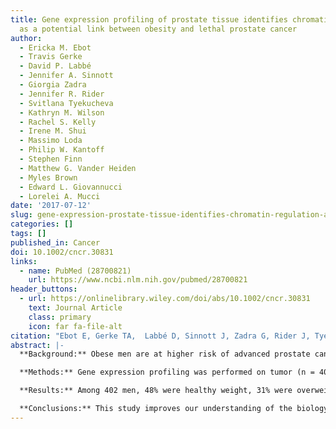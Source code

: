 ```yaml
---
title: Gene expression profiling of prostate tissue identifies chromatin regulation
  as a potential link between obesity and lethal prostate cancer
author:
  - Ericka M. Ebot
  - Travis Gerke
  - David P. Labbé 
  - Jennifer A. Sinnott
  - Giorgia Zadra
  - Jennifer R. Rider 
  - Svitlana Tyekucheva 
  - Kathryn M. Wilson
  - Rachel S. Kelly 
  - Irene M. Shui 
  - Massimo Loda 
  - Philip W. Kantoff 
  - Stephen Finn
  - Matthew G. Vander Heiden 
  - Myles Brown
  - Edward L. Giovannucci 
  - Lorelei A. Mucci
date: '2017-07-12'
slug: gene-expression-prostate-tissue-identifies-chromatin-regulation-as-an-obesity-lethal-link
categories: []
tags: []
published_in: Cancer
doi: 10.1002/cncr.30831
links:
  - name: PubMed (28700821)
    url: https://www.ncbi.nlm.nih.gov/pubmed/28700821
header_buttons:
  - url: https://onlinelibrary.wiley.com/doi/abs/10.1002/cncr.30831
    text: Journal Article
    class: primary
    icon: far fa-file-alt
citation: "Ebot E, Gerke TA,  Labbé D, Sinnott J, Zadra G, Rider J, Tyekucheva S, Wilson K, Kelly R, Shui I, Loda M, Kantoff P, Finn S, Vander Heiden M, Giovannucci E, Brown M, Mucci LA. Gene expression profiling of prostate tissue identifies chromatin regulation as a potential link between obesity and lethal prostate cancer. Cancer 2017; 123(21): 4130--4138. PMID: 28700821. PMCID: PMC5802874."
abstract: |-
  **Background:** Obese men are at higher risk of advanced prostate cancer and cancer‐specific mortality; however, the biology underlying this association remains unclear. This study examined gene expression profiles of prostate tissue to identify biological processes differentially expressed by obesity status and lethal prostate cancer.

  **Methods:** Gene expression profiling was performed on tumor (n = 402) and adjacent normal (n = 200) prostate tissue from participants in 2 prospective cohorts who had been diagnosed with prostate cancer from 1982 to 2005. Body mass index (BMI) was calculated from the questionnaire immediately preceding cancer diagnosis. Men were followed for metastases or prostate cancer–specific death (lethal disease) through 2011. Gene Ontology biological processes differentially expressed by BMI were identified using gene set enrichment analysis. Pathway scores were computed by averaging the signal intensities of member genes. Odds ratios (ORs) for lethal prostate cancer were estimated with logistic regression.

  **Results:** Among 402 men, 48% were healthy weight, 31% were overweight, and 21% were very overweight/obese. Fifteen gene sets were enriched in tumor tissue, but not normal tissue, of very overweight/obese men versus healthy‐weight men; 5 of these were related to chromatin modification and remodeling (false‐discovery rate < 0.25). Patients with high tumor expression of chromatin‐related genes had worse clinical characteristics (Gleason grade > 7, 41% vs 17%; P = 2 × 10–4) and an increased risk of lethal disease that was independent of grade and stage (OR, 5.26; 95% confidence interval, 2.37‐12.25).

  **Conclusions:** This study improves our understanding of the biology of aggressive prostate cancer and identifies a potential mechanistic link between obesity and prostate cancer death that warrants further study.
---
```


<!--
## Common icons

Font Awesome: https://fontawesome.com/icons
Academic Icons: http://jpswalsh.github.io/academicons/

github: fab fa-github
twitter: fab fa-twitter
rocket (app): fas fa-rocket
biorxiv: ai ai-biorxiv
arvix: ai ai-arxiv
doi: ai ai-doi
pubmed: ai ai-pubmed
generic paper: far fa-file-alt
generic project: fas fa-briefcase
-->

<!--
You can include extra content here as markdown.
It will render after Abstract and Links and before Citation.
-->
